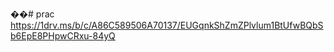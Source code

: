 ��#   p r a c 
 https://1drv.ms/b/c/A86C589506A70137/EUGqnkShZmZPlvlum1BtUfwBQbSb6EpE8PHpwCRxu-84yQ
